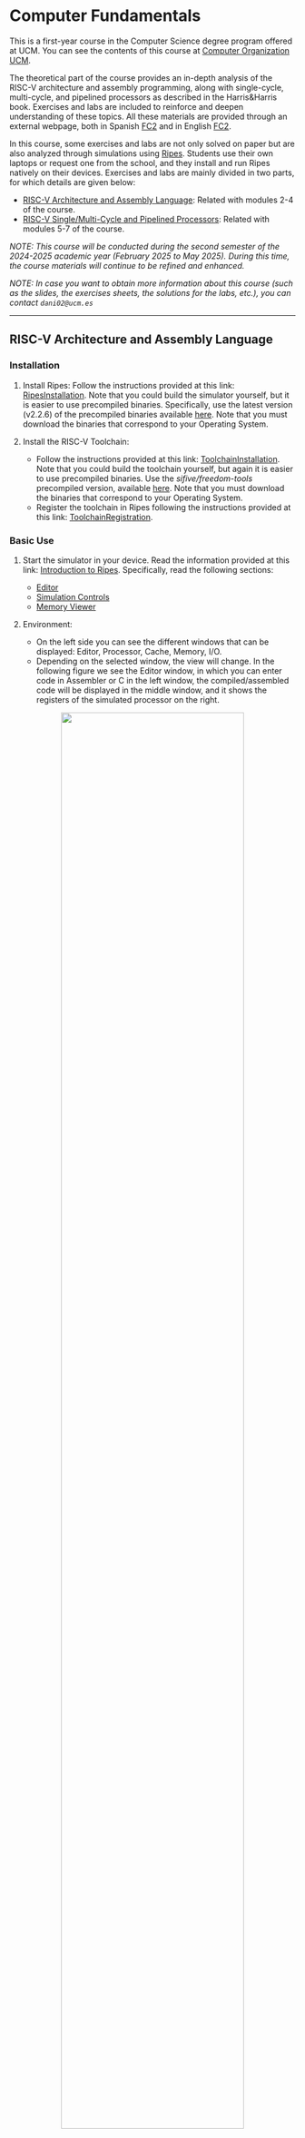 # Computer Fundamentals

This is a first-year course in the Computer Science degree program offered at UCM. You can see the contents of this course at [Computer Organization UCM](http://web.fdi.ucm.es/UCMFiles/pdf/FICHAS_DOCENTES/2024/8704.pdf).

The theoretical part of the course provides an in-depth analysis of the RISC-V architecture and assembly programming, along with single-cycle, multi-cycle, and pipelined processors as described in the Harris&Harris book. Exercises and labs are included to reinforce and deepen understanding of these topics. All these materials are provided through an external webpage, both in Spanish [FC2](https://www.fdi.ucm.es/profesor/mendias/FC2/FC2.html) and in English [FC2](https://www.fdi.ucm.es/profesor/mendias/FC2/FC2-en.html).

In this course, some exercises and labs are not only solved on paper but are also analyzed through simulations using [Ripes](https://github.com/mortbopet/Ripes). Students use their own laptops or request one from the school, and they install and run Ripes natively on their devices. Exercises and labs are mainly divided in two parts, for which details are given below:

- [RISC-V Architecture and Assembly Language](https://github.com/artecs-group/RVfpga-sim-addons/blob/main/Computer_Fundamentals/README.md#risc-v-architecture-and-assembly-language): Related with modules 2-4 of the course.
- [RISC-V Single/Multi-Cycle and Pipelined Processors](https://github.com/artecs-group/RVfpga-sim-addons/blob/main/Computer_Fundamentals/README.md#risc-v-singlemulti-cycle-and-pipelined-processors): Related with modules 5-7 of the course.

*NOTE: This course will be conducted during the second semester of the 2024-2025 academic year (February 2025 to May 2025). During this time, the course materials will continue to be refined and enhanced.*

*NOTE: In case you want to obtain more information about this course (such as the slides, the exercises sheets, the solutions for the labs, etc.), you can contact ```dani02@ucm.es```*

---

## RISC-V Architecture and Assembly Language

### Installation

1. Install Ripes: Follow the instructions provided at this link: [RipesInstallation](https://github.com/mortbopet/Ripes?tab=readme-ov-file#downloading--installation). Note that you could build the simulator yourself, but it is easier to use precompiled binaries. Specifically, use the latest version (v2.2.6) of the precompiled binaries available [here](https://github.com/mortbopet/Ripes/releases). Note that you must download the binaries that correspond to your Operating System.

2. Install the RISC-V Toolchain:
    - Follow the instructions provided at this link: [ToolchainInstallation](https://github.com/mortbopet/Ripes/blob/master/docs/c_programming.md#toolchain). Note that you could build the toolchain yourself, but again it is easier to use precompiled binaries. Use the *sifive/freedom-tools* precompiled version, available [here](https://github.com/sifive/freedom-tools/releases/tag/v2020.04.0-Toolchain.Only). Note that you must download the binaries that correspond to your Operating System.
    - Register the toolchain in Ripes following the instructions provided at this link: [ToolchainRegistration](https://github.com/mortbopet/Ripes/blob/master/docs/c_programming.md#toolchain-registration).


### Basic Use

1. Start the simulator in your device. Read the information provided at this link: [Introduction to Ripes](https://github.com/mortbopet/Ripes/blob/master/docs/introduction.md). Specifically, read the following sections:
    - [Editor](https://github.com/mortbopet/Ripes/blob/master/docs/introduction.md#the-editor-tab)  
    - [Simulation Controls](https://github.com/mortbopet/Ripes/blob/master/docs/introduction.md#controlling-the-simulator)  
    - [Memory Viewer](https://github.com/mortbopet/Ripes/blob/master/docs/introduction.md#the-memory-tab)  

2. Environment:
    - On the left side you can see the different windows that can be displayed: Editor, Processor, Cache, Memory, I/O.
    - Depending on the selected window, the view will change. In the following figure we see the Editor window, in which you can enter code in Assembler or C in the left window, the compiled/assembled code will be displayed in the middle window, and it shows the registers of the simulated processor on the right.

<p align="center">
  <img src="Images/EditorFigure.png" width=80% height=80%>
</p>

#### Configuration

3. Before simulating the program, select the Single Cycle processor, enable the M extension and disable the C extension:

<p align="center">
  <img src="Images/SingleCycle.png" width=80% height=80%>
</p>

#### RISC-V Assembly Program

4. To simulate a RISC-V assembly program, we simply type or copy it into the window on the left. For example, in the following figure you can see the program provided next (you can copy the code into your simulator and test it). On the right you can see the disassembled version.

<p align="center">
  <img src="Images/Ex1.png" width=80% height=80%>
</p>

```
  .global main
  
  .equ n ,10
  
  .data
  v: .word 12 ,1 , -2 ,15 , -8 ,4 , -31 ,8 ,8 ,25
  
  .text
  main:
    li s1 , n
    mv s2 , zero # s2 es i
    for:
      beq s2,s1,fin
      la t1 , v 		# t1= @base de v
      slli t3 ,s2 ,2 	# i*4
      add t2 ,t1 ,t3 	# t2= @efectiva de v[i]
      lw s3 ,0( t2)
      addi s3 ,s3 ,-1
      sw s3 ,0( t2)
      addi s2 ,s2 ,1 	# i=i+1
      j for
    fin:
    j fin
```

5. The top menu allows us to control the simulation. By hovering the mouse over each button we are informed about its functionality.

<p align="center">
  <img src="Images/Menu.png" width=40% height=40%>
</p>

6. We can execute the code step by step:
    - The “minor” and “major” arrows in the top menu allow us to go forward or backward instruction by instruction.
    - The current instruction is shown highlighted in red.

<p align="center">
  <img src="Images/Execution.png" width=40% height=40%>
</p>

7. Disassembled/binary code window and registers window:
    - The registers will be updated as we progress through the program.
    - When a register is updated, it will be highlighted in yellow.
    - The middle window shows the disassembled code. Note that, unlike the source, it only includes instructions (not pseudo-instructions).

<p align="center">
  <img src="Images/Registers.png" width=90% height=90%>
</p>

8. The Memory window allows us to visualize the different memory sections. The figure shows the .text section, which includes the text of the code. At the bottom you must select, from the “Go to section” menu, the .text section. You can check that the hexadecimal code corresponds to the program instructions in the Editor.

<p align="center">
  <img src="Images/Memory.png" width=90% height=90%>
</p>

9. At the bottom, in the “Go to section” menu, we can switch to the .data section. You can check that the data correspond to the vector components in the Editor.

<p align="center">
  <img src="Images/DataSection.png" width=90% height=90%>
</p>

#### C Program

10. To simulate a C program, write or copy it into the left window, marking "Input Type" as C language. For example, the next C program can be seen in the following figure (you can test it in your simulator):

<p align="center">
  <img src="Images/Editor.png" width=90% height=90%>
</p>

```
int main(void)
{
   int i,result,num=7;

   if (num > 1){
      result = num;
      for (i=num-1;i>1;i--)
      result = result*i;
   }
   else
      result=1;

   printf("Factorial = %d",result);

   while(1);
}
```

11. On the top menu, set the appropriate compiler arguments in ```Edit-Settings```:
    - Compiler arguments: ```-O1``` (you can select other options such as -O0, -O2, etc.)

  <p align="center">
    <img src="Images/Linker.png" width=90% height=90%>
  </p>

12. Next, compile the program by clicking on the hammer icon. If the program is correct, the disassembled version will appear in the central window:

<p align="center">
  <img src="Images/Martillo.png" width=90% height=90%>
</p>

13. Run the program by clicking the "Fast Execution" button. The result of the factorial calculation will appear in the console:

<p align="center">
  <img src="Images/Execution.png" width=70% height=70%>
</p>

### Exercises about RISC-V Architecture and Assembly
We next show the solution in Ripes for a subset of the exercises proposed in Module 3 ([ExercisesModule3](https://www.fdi.ucm.es/profesor/mendias/FC2/FC2problems3.pdf)). The remaining exercises can also be resolved and tested by the students in Ripes.

#### Exercise 1
Write a RISC-V assembly program that implements the following code.

```
int x = 10, y = 5;
if (x >= y) {
 x = x + 2;
 y = y - 2;
}
```

Once you have completed your version of the program in assembly, compare it with the solution provided below and test the programs in Ripes. Do the following tasks (in this first exercise, we provide an example solution for these tasks, which can serve as a useful reference for completing the remaining exercises in a similar way):
- Analyze the assembled code. Pay special attention to the translation of pseudo-instructions to RISC-V instructions.
- Simulate the program in Ripes step-by-step. Test different values for ```x``` and ```y```.
- Analyze the registrs during the execution.
- Analyze the memory state at the beginning and at the end of the execution. Analyze both the ```.text``` and the ```.data``` sections.


*SOLUTION:*

```
.global main # Hace global la etiqueta " main "

.data # sección de datos iniciados
x: .word 10 # declara una variable de 32 bits de valor 10
y: .word 5

.text # sección de instrucciones
main:
    la t0,x # pseudo instrucción t0=@x
    la t1,y # pseudo instrucción t1=@y
    lw s1,0(t0) # s1 = 10
    lw s2,0(t1) # s2 =5
    blt s1,s2, fin # condición inversa s1 <s2
        addi s1,s1,2 # x=x+2
        addi s2,s2,-2 # y=y -2
    sw s1,0(t0)
    sw s2,0(t1)
fin:
j fin
```

*EXAMPLE SOLUTION FOR THE TASKS:*

**Analyze the assembled code. Pay special attention to the translation of pseudo-instructions to RISC-V instructions.**

On the right window you can see the assembled code generated by Ripes:

![image](https://github.com/user-attachments/assets/480b6ced-e66d-48b8-a87e-6cdbe836d5e4)

You can analyze the translation of each instruction. As an example, the first pseudo-instruction (```la t0,x```) is translated into two RISC-V instructions, where the first instruction (```auipc x5 0x10000```) adds the current PC (0x0) and a 32-bit value with the low 12 bits as 0 and the high 20 bits coming from the U-type immediate (0x10000), and the second instruction (```addi x5 x5 0```) changes nothing in this case. Note that ```t0``` is the alias for ```x5```. Note also that the resulting value is the address where variable x is stored in memory (0x10000000).

**Simulate the program in Ripes step-by-step. Test different values for ```x``` and ```y```.**

Here you could show screenshots at different points of the simulation or even a video of the complete simulation.

**Analyze the registrs during the execution.**

As an example, we next show the register file at the end of the ```if``` condition, which is met in this case:

![image](https://github.com/user-attachments/assets/a7f6b5e4-c0a4-4af7-b8bd-3d3743ae8918)

- x9=0xc, which is the result of adding 0x2 to the initial value of x (0xa).
- x18=0x3, which is the result of subtracting 0x2 to the initial value of y (0x5).

**Analyze the memory state at the beginning and at the end of the execution. Analyze both the ```.text``` and the ```.data``` sections.**

This is the .data section at the beginning:

![image](https://github.com/user-attachments/assets/b67fac70-b968-4c68-b098-5c779dee5679)

This is the .data section at the end:

![image](https://github.com/user-attachments/assets/92075615-a2a3-4787-85b9-34463ff5b696)


#### Exercise 2
Write a RISC-V assembly program that implements the following code. 

```
int x = 5, y = 10;
if (x >= y) {
 x = x + 2;
 y = y + 2;
}
else {
 x = x - 2;
 y = y - 2;
}
```

Once you have completed your version of the program in assembly, compare it with the solution provided below and test the programs in Ripes. Do the same tasks as in Exercise 1.

*SOLUTION:*

```
.global main

.data # sección de datos iniciados
x: .word 5
y: .word 10


.text # sección de instrucciones
main:
    la t0,x # pseudoinstrucción t0=@x
    la t1,y # pseudoinstrucción t1=@y
    lw s1,0(t0) # s1 =5
    lw s2,0(t1) # s2 =10
    blt s1,s2, else # condición inversa s1 <s2
        addi s1,s1,2 # x=x+2
        addi s2,s2,2 # y=y+2
    j fin_if
    else:
        addi s1,s1,-2 # x = x -2;
        addi s2,s2,-2 # y = y -2
    fin_if:
    sw s1,0(t0)
    sw s2,0(t1)
fin:
j fin
```


#### Exercise 6
The following program calculates the greatest common divisor of two numbers ```a``` and ```b``` according to the Euclidean algorithm. Write a RISC-V assembly program that implements the following code.

```
int a=5, b=15, gcd;
while (a  b) {
 if (a > b)
 a = a - b;
 else
 b = b - a;
}
gcd = a;
```

Once you have completed your version of the program in assembly, compare it with the solution provided below and test the programs in Ripes. Do the same tasks as in Exercise 1.

*SOLUTION:*

```
.global main

.data
a: .word 5
b: .word 15
mcd: .word 0

.text
main:
    la t1,a
    lw s1,0(t1) # s1 es a
    la t2,b
    lw s2,0(t2) # s2 es b
    while:
        beq s1,s2,fin_while
            ble s1,s2,else
                sub s1,s1,s2 # a=a-b
            j fin_if
            else:
                sub s2,s2,s1 # b=b-a
            fin_if:
        j while
    fin_while:
    la t3,mcd # t3 = @mcd
    sw s1,0(t3)
fin:
j fin
```


#### Exercise 8
The following code increments the components of a vector with 10 elements. Translate it into RISC-V assembly code. 

```
#define N 10
int V[N] = {12, 1, -2, 15, -8, 4, -31, 8, 8, 25};
for (i = 0; i < N; i++)
 V[i] = V[i] + 1;
```

Once you have completed your version of the program in assembly, compare it with the solution provided below and test the programs in Ripes. Do the same tasks as in Exercise 1.

*SOLUTION:*

```
.global main

.equ n,10

.data
v: .word 12,1,-2,15,-8,4,-31,8,8,25

.text
main:
    li s1,n # s1=n
    mv s2,zero # s2 es i
    for:
    beq s2,s1,fin
        la t1,v # t1= @base de v
        slli t3,s2,2 # i*4
        add t2,t1,t3 # t2= @efectiva de v[i]
        lw s3,0(t2)
        addi s3,s3,1
        sw s3,0(t2)
        addi s2,s2,1 # i=i+1
    j for
fin:
j fin
```


#### Exercise 9
The following code counts the number of components greater than 0 within a vector with 6 elements. Translate it into RISC-V assembly code. 

```
#define N 6
int V[N] = {14, 1, -2, 7, -8, 4};
int count = 0;
for (i = 0; i < N; i++) {
 if (V[i] > 0)
 count = count + 1;
}
```

Once you have completed your version of the program in assembly, compare it with the solution provided below and test the programs in Ripes. Do the same tasks as in Exercise 1.

*SOLUTION:*

```
.global main

.equ n,6

.data
v: .word -14,1,-2,-7,-8,4
count: .word 0

.text
main:
la t1,v # t1 tiene la dirección base de v
li t2,n # t2=n
li t3,0 # t3 es el índice
li s2,0 # s2 = count =0
for:
   bge t3,t2,fin_for
   slli t5,t3,2 # t5=i*4
   add t5,t5,t1 # @=i*4+ @b
   lw s1,0(t5) # @s1=v[i]
   li t6,0 # t6 =0
   if:
   ble s1,t6,fin_if
       addi s2,s2,1
   fin_if:
   addi t3,t3,1
   j for
fin_for:
la t1,count
sw s2,0(t1)
end:
j end
```


#### Exercise 16
Write a C and a RISC-V assembly program to implement a variant of the bubble sort algorithm. This variant sorts the elements of the vector according to the following code. 

```
do {
 swapped = false
 for (i = 0; i <= N-2; i++){
 if (V[i] > V[i+1]){
 swap( V[i], V[i+1] )
 swapped = true
 }
} while swapped
```

Once you have completed your version of the program in assembly, compare it with the solution provided below and test the programs in Ripes. Do the following tasks:
- Analyze and simulate the C program in Ripes. Test different optimization levels and compare the code generated in each case.
- Analyze and simulate the RISC-V assembly program in Ripes. Pay special attention to the RISC-V calling convention. Compare it with the program generated in C.

*SOLUTION IN C:*

```
#define N 4

int V[N]={5,2,3,1};

void main(void)
{
   int swapped=1, i;

   while(swapped){
       swapped=0;
       for (i=0; i<(N-1); i++){
           if (V[i] > V[i+1]){
               swap(&V[i], &V[i+1]);
               swapped=1;
           }
       }
   }

   while(1);

}

void swap(int *V, int *W){
   int temp;
   temp=*V;
   *V=*W;
   *W=temp;
}
```

*SOLUTION IN RISC-V ASSEMBLY:*

```
.global main
.equ n, 10

.data
V: .word 2,5,6,0,9,4,6,5,-10,-1

.text
main:
li s4,n # s1 =n
addi s4,s4,-1
do:
   mv s3,zero # s3= swapped = false
   mv s5,zero # t1=i
   for:
       bge s5,s4, fin_for
       la t2,V # t2= @base v
       slli t3,s5,2 # i*4
       add a0,t3,t2 # @i
       lw s1,0(a0) # V[i]
       addi a1,a0,4 # @i +1
       lw s2,0(a1) # V[i +1]
       if:
           ble s1,s2,fin_if
           call swap
           li s3,1 # swapped = true
       fin_if:
       addi s5,s5,1
   j for
   fin_for:
   li t4,1
beq s3,t4,do
fin:
j fin

swap:
# prologo
    addi sp,sp,-8
    sw s1,0(sp)
    sw s2,4(sp)
# cuerpo
    lw s1,0(a0)
    lw s2,0(a1)
    sw s1,0(a1)
    sw s2,0(a0)
# epílogo
    lw s1,0(sp)
    lw s2,4(sp)
    addi sp,sp,8
jr ra # también ret
```


#### Exercise 18
Given two points ```P1(x1, y1)``` and ```P2(x2, y2)```, their Chebyshev distance can be calculated with the following algorithm: 

```
int chebyshev(int x1, int y1, int x2, int y2)
{
 int d1, d2;
 d1 = abs(x1 - x2)
 d2 = abs(y1 - y2)
 if (d2 > d1)
 d1 = d2;
 return d1;
}
```

Write a RISC-V assembly function, ```chebyshev(x1,x2,y1,y2)```, which will receive the coordinates of two points P1 and P2 and will return their Chebyshev distance. This function will call another function that calculates the absolute value of a given number.

Then, program the following code and test it in Ripes. The program stores (into a vector D) the Chebyshev distances of a point P to each of the points within a vector V with N elements. P, V y D will be global variables. Vector V will contain 2N integers such that the i-th point will have coordinates (x, y) = (V[2*i], V[2*i + 1]) 

```
#define N, ...
int Px, Py; // x , y coordinates of point P
int V[2N]; //Vector with N points V=[x0,y0,x1,y1,...]
int D[N]; //Vector with N distances
void main(void)
{
int i;
for (i = 0; i < N; i++)
 D[i] = chebyshev(Px, Py, V[2*i], V[2*i + 1]);
}
```

Once you have completed your version of the program in assembly, compare it with the solution provided below and test the programs in Ripes. Do the following tasks:
- Analyze and simulate the RISC-V assembly program in Ripes. Pay special attention to the RISC-V calling convention.

*SOLUTION:*

```
.global main
.equ n,5 #nº de puntos a testear (2*n componentes)

.data
P: .word 4,5 # coordenadas x e y del punto P
V: .word 1,2,-3,4,5,9,17,-15,20,12 # Vector de N puntos V=[x0,y0,x1,y1,...]
sol: .word 0,0,0,0,0

.text
main:
mv s1,zero
li s2,n
la s3,V
for:
bge s1,s2,fin_for
la s6,P
lw a0,0(s6)
lw a1,4(s6)
slli s4,s1,1
slli s4,s4,2
add s4,s4,s3
lw a2,0(s4)
lw a3,4(s4)
call chebyshev
la s5,sol
slli s4,s1,2
add s4,s4,s5
sw a0,0(s4)
addi s1,s1,1
j for
fin_for:
j fin_for

chebyshev:
#prólogo
addi sp,sp,-12
sw s1,0(sp)
sw s2,4(sp)
sw ra,8(sp)
# cuerpo
d1:
sub s1,a0,a2 #x1 -x2
mv a0,s1
call abs
mv s1,a0
d2:
sub s2,a1,a3 #y1 -y2
mv a0,s2
call abs
mv s2,a0
if:
ble s2,s1,fin_call
mv s1,s2
fin_call:
mv a0,s1
# epílogo
lw s1,0(sp)
lw s2,4(sp)
lw ra,8(sp)
addi sp,sp,12
ret

abs:
bgez a0,pos
sub a0,zero,a0
pos:
ret
```


### Labs about RISC-V Architecture and Assembly
Students can now resolve the exercises proposed in Lab 1 of the UCM Computer Organization course: 

- [Exercise 1](https://github.com/artecs-group/RVfpga-sim-addons/tree/main/Computer_Organization/Lab1#exercise-1)
- [Exercise 2](https://github.com/artecs-group/RVfpga-sim-addons/tree/main/Computer_Organization/Lab1#exercise-2)
- [Exercise 3](https://github.com/artecs-group/RVfpga-sim-addons/tree/main/Computer_Organization/Lab1#exercise-3)
- [Exercise 4](https://github.com/artecs-group/RVfpga-sim-addons/tree/main/Computer_Organization/Lab1#exercise-4)

They can also resolve the labs proposed at [FC2](https://www.fdi.ucm.es/profesor/mendias/FC2/FC2-en.html):

- [Lab 1 Spanish](https://drive.google.com/file/d/1vD-dEj_I9e0J7_fJanic2wUBde0CfJug/view?usp=drive_link) and [Lab 1 English](https://drive.google.com/file/d/1uVBFE2tmdGbNSWV2WaadVvWc9HtvPOEh/view?usp=drive_link)
- [Lab 2 Spanish](https://drive.google.com/file/d/1Arfs1Qzv8lMRCRRB0M0ugKqZXWSvwogY/view?usp=drive_link) and [Lab 2 English](https://drive.google.com/file/d/1wIz-KVbmyh0cShWmqq17FFPhKjqD4m2V/view?usp=drive_link)
- [Lab 3 Spanish](https://drive.google.com/file/d/1h-30tYPEItEp7HP_PFog_on8usOPHAIP/view?usp=drive_link) and [Lab 3 English](https://drive.google.com/file/d/1DG843vUgz7SzUuMzVe_iNZjI7YVk_Oyl/view?usp=drive_link)
- [Lab 4 Spanish](https://drive.google.com/file/d/1HYT762RhUX790BzBcWIhEE_K_vc6RVvk/view?usp=drive_link) and [Lab 4 English](https://drive.google.com/file/d/1njXjxYBLNCVi3pccEehvOG6DSoEcrCL9/view?usp=drive_link)


---


## RISC-V Single/Multi-Cycle and Pipelined Processors

Students can resolve the exercises proposed in Lab 2 of the UCM Computer Organization course which are related with Ripes. Specifically:

- Read the information provided at this link: [Introduction to Ripes](https://github.com/mortbopet/Ripes/blob/master/docs/introduction.md). Specifically, read the following sections:
    - [ProcessorTab](https://github.com/mortbopet/Ripes/blob/master/docs/introduction.md#the-processor-tab)  
    - [ProcessorView](https://github.com/mortbopet/Ripes/blob/master/docs/introduction.md#the-processor-view)  
    - [ProcessorModels](https://github.com/mortbopet/Ripes/blob/master/docs/introduction.md#selecting-processor-models)  
- [Ripes Processors](https://github.com/artecs-group/RVfpga-sim-addons/tree/main/Computer_Organization/Lab2#ripes)
- [Exercise 1](https://github.com/artecs-group/RVfpga-sim-addons/tree/main/Computer_Organization/Lab2#exercise-1)
- [Exercise 2](https://github.com/artecs-group/RVfpga-sim-addons/tree/main/Computer_Organization/Lab2#exercise-2)
- [Exercise 3](https://github.com/artecs-group/RVfpga-sim-addons/tree/main/Computer_Organization/Lab2#exercise-3)
- [Exercise 4](https://github.com/artecs-group/RVfpga-sim-addons/tree/main/Computer_Organization/Lab2#exercise-4)
